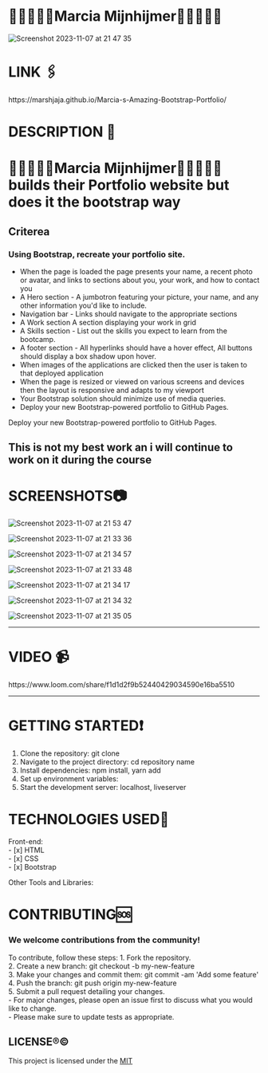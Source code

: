 # 👩🏾‍💻🏳️‍🌈Marcia Mijnhijmer🏳️‍🌈👩🏾‍💻
![Screenshot 2023-11-07 at 21 47 35](https://github.com/marshjaja/Marcia-s-Amazing-Bootstrap-Portfolio/assets/114920895/0e5930a3-4231-41b9-bf4d-2b7e90b60890)



<p align=”center”>


</p>

<h1> LINK 🖇️</h1>
https://marshjaja.github.io/Marcia-s-Amazing-Bootstrap-Portfolio/

 <h1>DESCRIPTION 📖</h1>

# 👩🏾‍💻🏳️‍🌈Marcia Mijnhijmer🏳️‍🌈👩🏾‍💻 builds their Portfolio website but does it the bootstrap way
##  Criterea


### Using Bootstrap, recreate your portfolio site.
- When the page is loaded the page presents your name, a recent photo or avatar, and links to sections about you, your work, and how to contact you
- A Hero section - A jumbotron featuring your picture, your name, and any other information you'd like to include.
- Navigation bar - Links should navigate to the appropriate sections
- A Work section A section displaying your work in grid
- A Skills section - List out the skills you expect to learn from the bootcamp.
- A footer section - All hyperlinks should have a hover effect, All buttons should display a box shadow upon hover.
- When images of the applications are clicked then the user is taken to that deployed application
- When the page is resized or viewed on various screens and devices then the layout is responsive and adapts to my viewport
- Your Bootstrap solution should minimize use of media queries.
- Deploy your new Bootstrap-powered portfolio to GitHub Pages.


Deploy your new Bootstrap-powered portfolio to GitHub Pages.

 ## This is not my best work an i will continue to work on it during the course
<h1>SCREENSHOTS📷</h1>

![Screenshot 2023-11-07 at 21 53 47](https://github.com/marshjaja/Marcia-s-Amazing-Bootstrap-Portfolio/assets/114920895/59f711ba-ad6d-4a61-9bc1-7c016e5fd4cd)


![Screenshot 2023-11-07 at 21 33 36](https://github.com/marshjaja/Marcia-s-Amazing-Bootstrap-Portfolio/assets/114920895/be13fa5b-95fd-4708-a6cf-f54d8ea9fb3c)

![Screenshot 2023-11-07 at 21 34 57](https://github.com/marshjaja/Marcia-s-Amazing-Bootstrap-Portfolio/assets/114920895/471ff7cf-f39b-49fd-a5b0-0cd216628d9f)


![Screenshot 2023-11-07 at 21 33 48](https://github.com/marshjaja/Marcia-s-Amazing-Bootstrap-Portfolio/assets/114920895/8d6a5090-f876-4933-84aa-44c9d947ccdb)




![Screenshot 2023-11-07 at 21 34 17](https://github.com/marshjaja/Marcia-s-Amazing-Bootstrap-Portfolio/assets/114920895/707998c0-37ea-4d89-97c8-15a38926d613)

![Screenshot 2023-11-07 at 21 34 32](https://github.com/marshjaja/Marcia-s-Amazing-Bootstrap-Portfolio/assets/114920895/ad722c00-cc79-4cf2-b588-6d37a31facf1)


![Screenshot 2023-11-07 at 21 35 05](https://github.com/marshjaja/Marcia-s-Amazing-Bootstrap-Portfolio/assets/114920895/2a2ba403-459b-4812-8205-a8a6cea31b19)

---------

<h1> VIDEO 📹</h1>
https://www.loom.com/share/f1d1d2f9b52440429034590e16ba5510

---------



<h1>GETTING STARTED❗</h1>

1. Clone the repository: git clone <repository-url>
2. Navigate to the project directory: cd repository name
3. Install dependencies: npm install, yarn add
4. Set up environment variables:
5. Start the development server: localhost, liveserver

<h1>TECHNOLOGIES USED📶</h1>
Front-end: 
<br/>
- [x] HTML <br/>
- [x] CSS <br/>
- [x] Bootstrap <br/>

Other Tools and Libraries:

<h1>CONTRIBUTING🆘</h1>
<h3>We welcome contributions from the community!</h3> 
To contribute, follow these steps:
1. Fork the repository. <br>
2. Create a new branch: git checkout -b my-new-feature <br>
3. Make your changes and commit them: git commit -am 'Add some feature'<br>
4. Push the branch: git push origin my-new-feature <br>
5. Submit a pull request detailing your changes. <br>
- For major changes, please open an issue first to discuss what you would like to change. <br>
- Please make sure to update tests as appropriate.

## LICENSE®©

This project is licensed under the [MIT](LICENSE)

